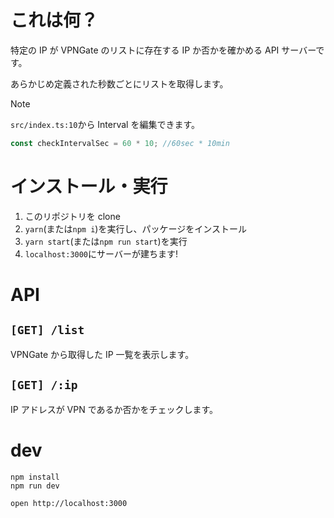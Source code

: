 # これは何？

特定の IP が VPNGate のリストに存在する IP か否かを確かめる API サーバーです。

あらかじめ定義された秒数ごとにリストを取得します。

> [!NOTE]
> `src/index.ts:10`から Interval を編集できます。
>
> ```ts
> const checkIntervalSec = 60 * 10; //60sec * 10min
> ```

# インストール・実行

1. このリポジトリを clone
2. `yarn`(または`npm i`)を実行し、パッケージをインストール
3. `yarn start`(または`npm run start`)を実行
4. `localhost:3000`にサーバーが建ちます!

# API

## `[GET] /list`

VPNGate から取得した IP 一覧を表示します。

## `[GET] /:ip`

IP アドレスが VPN であるか否かをチェックします。

# dev

```
npm install
npm run dev
```

```
open http://localhost:3000
```
